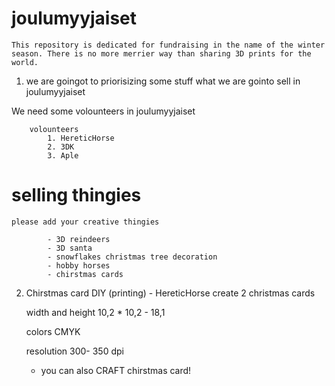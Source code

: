 # joulumyyjaiset
    This repository is dedicated for fundraising in the name of the winter season. There is no more merrier way than sharing 3D prints for the world.

1. we are goingot to priorisizing some stuff what we are gointo sell in joulumyyjaiset

We need some volounteers in joulumyyjaiset

        volounteers
            1. HereticHorse
            2. 3DK
            3. Aple

# selling thingies
    please add your creative thingies 

            - 3D reindeers
            - 3D santa
            - snowflakes christmas tree decoration
            - hobby horses
            - chirstmas cards

2. Chirstmas card DIY (printing) - HereticHorse
    create 2 christmas cards

    width and height
    10,2 * 10,2 - 18,1

    colors CMYK

    resolution 
    300- 350 dpi

    - you can also CRAFT chirstmas card! 